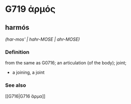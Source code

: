 # G719 ἁρμός

## harmós

_(har-mos' | hahr-MOSE | ahr-MOSE)_

### Definition

from the same as G0716; an articulation (of the body); joint; 

- a joining, a joint

### See also

[[G716|G716 ἅρμα]]
